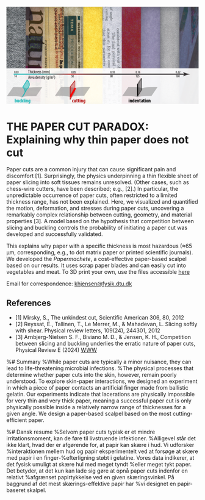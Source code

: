 ![alt text](https://github.com/Jensen-Lab/PhysicsOfPaperCuts/blob/main/visuals/PaperCut.png)

# THE PAPER CUT PARADOX: Explaining why thin paper does not cut
Paper cuts are a common injury that can cause significant pain and discomfort [1]. Surprisingly, the physics underpinning a thin flexible sheet of paper slicing into soft tissues remains unresolved. (Other cases, such as chess-wire cutters, have been described; e.g., [2].) In particular, the unpredictable occurrence of paper cuts, often restricted to a limited thickness range, has not been explained. Here, we visualized and quantified the motion, deformation, and stresses during paper cuts, uncovering a remarkably complex relationship between cutting, geometry, and material properties [3]. A model based on the hypothesis that competition between slicing and buckling controls the probability of initiating a paper cut was developed and successfully validated. 

This explains why paper with a specific thickness is most hazardous (≈65 μm, corresponding, e.g., to dot matrix paper or printed scientific journals). We developed the _Papermachete_, a cost-effective paper-based scalpel based on our results. It uses scrap paper blades and can easily cut into vegetables and meat. To 3D print your own, use the files accessible [here](https://github.com/Jensen-Lab/PhysicsOfPaperCuts/tree/main/paper%20machete)

Email for correspondence: khjensen@fysik.dtu.dk 

## References
- [1] Mirsky, S., The unkindest cut, Scientific American 306, 80, 2012
- [2] Reyssat, E., Tallinen, T., Le Merrer, M., & Mahadevan, L. Slicing softly with shear. Physical review letters, 109(24), 244301, 2012
- [3] Arnbjerg-Nielsen S. F., Biviano M. D., & Jensen, K. H., Competition between slicing and buckling underlies the erratic nature of paper cuts, Physical Review E (2024) [WWW](https://journals.aps.org/pre/accepted/aa072Kc5A071ae0708c39799a466b7d26e3ac2a0e)


%# Summary
%While paper cuts are typically a minor nuisance, they can lead to life-threatening microbial infections. %The physical processes that determine whether paper cuts into the skin, however, remain poorly understood. To explore skin-paper interactions, we designed an experiment in which a piece of paper contacts an artificial finger made from ballistic gelatin. Our experiments indicate that lacerations are physically impossible for very thin and very thick paper, meaning a successful paper cut is only physically possible inside a relatively narrow range of thicknesses for a given angle. We design a paper-based scalpel based on the most cutting-efficient paper.

%# Dansk resume
%Selvom paper cuts typisk er et mindre irritationsmoment, kan de føre til livstruende infektioner. %Alligevel står det ikke klart, hvad der er afgørende for, at papir kan skære i hud. Vi udforsker %interaktionen mellem hud og papir eksperimentelt ved at forsøge at skære med papir i en finger-%efterligning støbt i gelatine. Vores data indikerer, at det fysisk umuligt at skære hul med meget tyndt %eller meget tykt paper. Det betyder, at det kun kan lade sig gøre at opnå paper cuts indenfor en relativt %afgrænset papirtykkelse ved en given skæringsvinkel. På baggrund af det mest skærings-effektive papir har %vi designet en papir-baseret skalpel.
